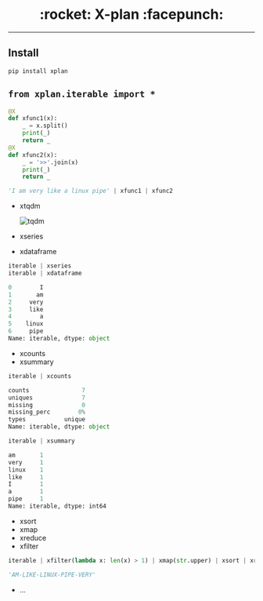 <h1 align = "center">:rocket: X-plan :facepunch:</h1>

---

## Install
```
pip install xplan
```

## `from xplan.iterable import *`
```python
@X
def xfunc1(x):
    _ = x.split()
    print(_)
    return _
@X
def xfunc2(x):
    _ = '>>'.join(x)
    print(_)
    return _

'I am very like a linux pipe' | xfunc1 | xfunc2
```
- xtqdm

    ![tqdm](pic/tqdm.png)

- xseries
- xdataframe
```python
iterable | xseries
iterable | xdataframe

0        I
1       am
2     very
3     like
4        a
5    linux
6     pipe
Name: iterable, dtype: object
```

- xcounts
- xsummary
```python
iterable | xcounts

counts               7
uniques              7
missing              0
missing_perc        0%
types           unique
Name: iterable, dtype: object

iterable | xsummary

am       1
very     1
linux    1
like     1
I        1
a        1
pipe     1
Name: iterable, dtype: int64
```

- xsort
- xmap
- xreduce
- xfilter
```python
iterable | xfilter(lambda x: len(x) > 1) | xmap(str.upper) | xsort | xreduce(lambda x, y: x + '-' + y)

'AM-LIKE-LINUX-PIPE-VERY'
```
- ...

